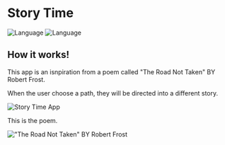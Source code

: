# Story Time

![Language](https://img.shields.io/badge/Swift-5.0-orange.svg)
![Language](https://img.shields.io/badge/iOS-13.0-orange.svg)


## How it works!
<p>This app is an isnpiration from a poem called "The Road Not Taken" BY Robert Frost.</p>

<p>When the user choose a path, they will be directed into a different story.</p>

![Story Time App](https://user-images.githubusercontent.com/39883704/72671791-b0080680-3a1d-11ea-920c-663dbf3663bf.gif)

<p>This is the poem.</p>

!["The Road Not Taken" BY Robert Frost](https://user-images.githubusercontent.com/39883704/72671769-5dc6e580-3a1d-11ea-8406-c1b6679d924e.jpg)


